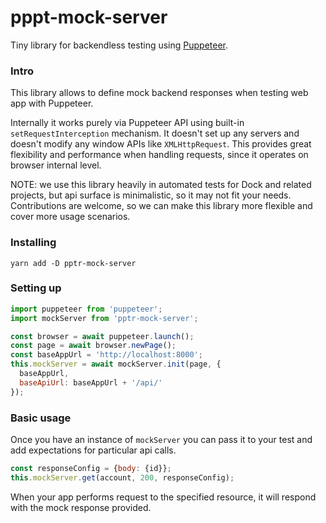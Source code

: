 # pppt-mock-server
Tiny library for backendless testing using [Puppeteer](https://pptr.dev/).

### Intro
This library allows to define mock backend responses when testing web app with
Puppeteer.

Internally it works purely via Puppeteer API using built-in
`setRequestInterception` mechanism. It doesn't set up any servers and doesn't
modify any window APIs like `XMLHttpRequest`. This provides great flexibility
and performance when handling requests, since it operates on browser internal
level.

NOTE: we use this library heavily in automated tests for Dock and related
projects, but api surface is minimalistic, so it may not fit your needs.
Contributions are welcome, so we can make this library more flexible and cover
more usage scenarios.

### Installing
```
yarn add -D pptr-mock-server
```

### Setting up
```JavaScript
import puppeteer from 'puppeteer';
import mockServer from 'pptr-mock-server';

const browser = await puppeteer.launch();
const page = await browser.newPage();
const baseAppUrl = 'http://localhost:8000';
this.mockServer = await mockServer.init(page, {
  baseAppUrl,
  baseApiUrl: baseAppUrl + '/api/'
});
```

### Basic usage
Once you have an instance of `mockServer` you can pass it to your test and add
expectations for particular api calls.
```JavaScript
const responseConfig = {body: {id}};
this.mockServer.get(account, 200, responseConfig);
```

When your app performs request to the specified resource, it will respond with
the mock response provided.

